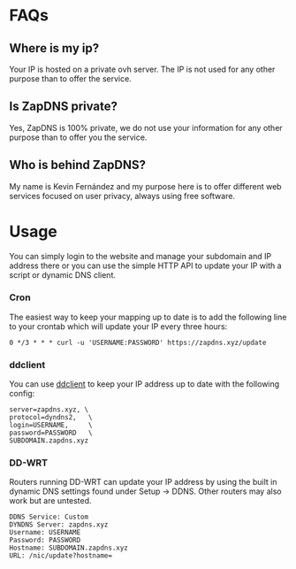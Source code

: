 # FAQs

## Where is my ip?
Your IP is hosted on a private ovh server.
The IP is not used for any other purpose than to offer the service.

## Is ZapDNS private?
Yes, ZapDNS is 100% private, we do not use your information for any other purpose than to offer you the service.

## Who is behind ZapDNS?
My name is Kevin Fernández and my purpose here is to offer different web services focused on user privacy, always using free software.

# Usage
You can simply login to the website and manage your subdomain and IP address there or you can use the simple HTTP API to update your IP with a script or dynamic DNS client.

### Cron
The easiest way to keep your mapping up to date is to add the following line to your crontab which will update your IP every three hours:
```
0 */3 * * * curl -u 'USERNAME:PASSWORD' https://zapdns.xyz/update
```

### ddclient
You can use [ddclient](https://github.com/ddclient/ddclient) to keep your IP address up to date with the following config:
```
server=zapdns.xyz, \
protocol=dyndns2,   \
login=USERNAME,     \
password=PASSWORD   \
SUBDOMAIN.zapdns.xyz
```

### DD-WRT
Routers running DD-WRT can update your IP address by using the built in dynamic DNS settings found under Setup &rarr; DDNS. Other routers may also work but are untested.
```
DDNS Service: Custom
DYNDNS Server: zapdns.xyz
Username: USERNAME
Password: PASSWORD
Hostname: SUBDOMAIN.zapdns.xyz
URL: /nic/update?hostname=
```
